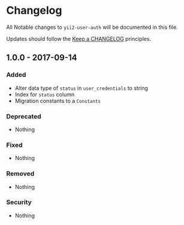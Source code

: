 # Changelog

All Notable changes to `yii2-user-auth` will be documented in this file.

Updates should follow the [Keep a CHANGELOG](http://keepachangelog.com/) principles.

## 1.0.0 - 2017-09-14

### Added
- Alter data type of  `status` in `user_credentials` to string
- Index for `status` column
- Migration constants to a `Constants`

### Deprecated
- Nothing

### Fixed
- Nothing

### Removed
- Nothing

### Security
- Nothing